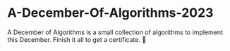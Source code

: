# A-December-Of-Algorithms-2023
A December of Algorithms is a small collection of algorithms to implement this December. Finish it all to get a certificate. 🎄
